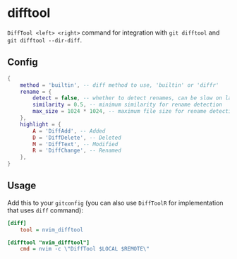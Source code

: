 # difftool
`DiffTool <left> <right>` command for integration with `git difftool` and `git difftool --dir-diff`.

## Config
```lua
{
    method = 'builtin', -- diff method to use, 'builtin' or 'diffr'
    rename = {
        detect = false, -- whether to detect renames, can be slow on large directories. supported only with builtin method
        similarity = 0.5, -- minimum similarity for rename detection
        max_size = 1024 * 1024, -- maximum file size for rename detection
    },
    highlight = {
        A = 'DiffAdd', -- Added
        D = 'DiffDelete', -- Deleted
        M = 'DiffText', -- Modified
        R = 'DiffChange', -- Renamed
    },
}
```

## Usage
Add this to your `gitconfig` (you can also use `DiffToolR` for implementation that uses `diff` command):

```ini
[diff]
    tool = nvim_difftool

[difftool "nvim_difftool"]
    cmd = nvim -c \"DiffTool $LOCAL $REMOTE\"
```
